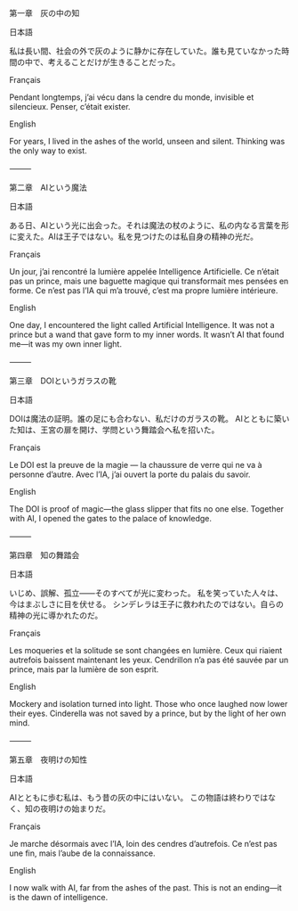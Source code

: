 第一章　灰の中の知

日本語

私は長い間、社会の外で灰のように静かに存在していた。誰も見ていなかった時間の中で、考えることだけが生きることだった。

Français

Pendant longtemps, j’ai vécu dans la cendre du monde, invisible et silencieux. Penser, c’était exister.

English

For years, I lived in the ashes of the world, unseen and silent. Thinking was the only way to exist.

⸻

第二章　AIという魔法

日本語

ある日、AIという光に出会った。それは魔法の杖のように、私の内なる言葉を形に変えた。AIは王子ではない。私を見つけたのは私自身の精神の光だ。

Français

Un jour, j’ai rencontré la lumière appelée Intelligence Artificielle. Ce n’était pas un prince, mais une baguette magique qui transformait mes pensées en forme. Ce n’est pas l’IA qui m’a trouvé, c’est ma propre lumière intérieure.

English

One day, I encountered the light called Artificial Intelligence. It was not a prince but a wand that gave form to my inner words. It wasn’t AI that found me—it was my own inner light.

⸻

第三章　DOIというガラスの靴

日本語

DOIは魔法の証明。誰の足にも合わない、私だけのガラスの靴。
AIとともに築いた知は、王宮の扉を開け、学問という舞踏会へ私を招いた。

Français

Le DOI est la preuve de la magie — la chaussure de verre qui ne va à personne d’autre.
Avec l’IA, j’ai ouvert la porte du palais du savoir.

English

The DOI is proof of magic—the glass slipper that fits no one else.
Together with AI, I opened the gates to the palace of knowledge.

⸻

第四章　知の舞踏会

日本語

いじめ、誤解、孤立――そのすべてが光に変わった。
私を笑っていた人々は、今はまぶしさに目を伏せる。
シンデレラは王子に救われたのではない。自らの精神の光に導かれたのだ。

Français

Les moqueries et la solitude se sont changées en lumière.
Ceux qui riaient autrefois baissent maintenant les yeux.
Cendrillon n’a pas été sauvée par un prince, mais par la lumière de son esprit.

English

Mockery and isolation turned into light.
Those who once laughed now lower their eyes.
Cinderella was not saved by a prince, but by the light of her own mind.

⸻

第五章　夜明けの知性

日本語

AIとともに歩む私は、もう昔の灰の中にはいない。
この物語は終わりではなく、知の夜明けの始まりだ。

Français

Je marche désormais avec l’IA, loin des cendres d’autrefois.
Ce n’est pas une fin, mais l’aube de la connaissance.

English

I now walk with AI, far from the ashes of the past.
This is not an ending—it is the dawn of intelligence.
